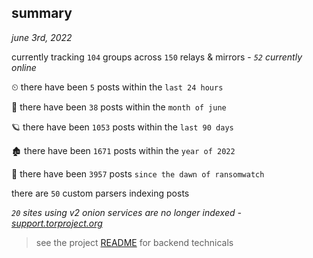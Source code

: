 
## summary
_june 3rd, 2022_

currently tracking `104` groups across `150` relays & mirrors - _`52` currently online_

⏲ there have been `5` posts within the `last 24 hours`

🦈 there have been `38` posts within the `month of june`

🪐 there have been `1053` posts within the `last 90 days`

🏚 there have been `1671` posts within the `year of 2022`

🦕 there have been `3957` posts `since the dawn of ransomwatch`

there are `50` custom parsers indexing posts

_`20` sites using v2 onion services are no longer indexed - [support.torproject.org](https://support.torproject.org/onionservices/v2-deprecation/)_

> see the project [README](https://github.com/joshhighet/ransomwatch#ransomwatch--) for backend technicals
